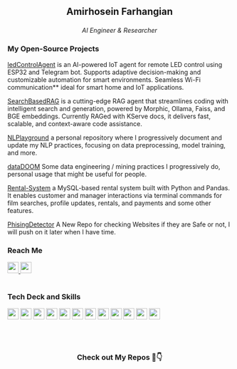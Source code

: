 ## <p align=center><b>Amirhosein Farhangian</b></p>
<p align=center><i>AI Engineer & Researcher</i></p>

### My Open-Source Projects 

[ledControlAgent](https://github.com/amirh-far/ledControlAgent) is an AI-powered IoT agent for remote LED control using ESP32 and Telegram bot. Supports adaptive decision-making and customizable automation for smart environments. Seamless Wi-Fi communication** ideal for smart home and IoT applications.

[SearchBasedRAG](https://github.com/amirh-far/SearchBasedRAG) is a cutting-edge RAG agent that streamlines coding with intelligent search and generation, powered by Morphic, Ollama, Faiss, and BGE embeddings.
Currently RAGed with KServe docs, it delivers fast, scalable, and context-aware code assistance.

[NLPlayground](https://github.com/amirh-far/NLPlayground) a personal repository where I progressively document and update my NLP practices, focusing on data preprocessing, model training, and more.
  
[dataDOOM](https://github.com/amirh-far/dataDOOM) Some data engineering / mining practices I progressively do, personal usage that might be useful for people.

[Rental-System](https://github.com/amirh-far/Rental-System) a MySQL-based rental system built with Python and Pandas. It enables customer and manager interactions via terminal commands for film searches, profile updates, rentals, and payments and some other features.

[PhisingDetector](https://github.com/amirh-far/PhisingDetector) A New Repo for checking Websites if they are Safe or not, I will push on it later when I have time.


### Reach Me

<a href="https://www.linkedin.com/in/4mirfar/">
  <img src="https://img.shields.io/badge/-LinkedIn-0077B5?style=for-the-badge&logo=LinkedIn&logoColor=white" height="25"/>
</a>

<a href="mailto:amirh.far8@gmail.com?subject=Hello%20Amirhosein,%20From%20Github">
  <img src="https://img.shields.io/badge/gmail-%23D14836.svg?style=for-the-badge&logo=gmail&logoColor=white" height="25"/>
</a>

<br>
<br>

### Tech Deck and Skills

<p>
  <img src="https://img.shields.io/badge/Python-FFD43B?style=for-the-badge&logo=python&logoColor=blue" height="25"/>
  <img src="https://img.shields.io/badge/Numpy-777BB4?style=for-the-badge&logo=numpy&logoColor=white" height="25"/>
  <img src="https://img.shields.io/badge/Pandas-2C2D72?style=for-the-badge&logo=pandas&logoColor=white" height="25"/>
  <img src="https://img.shields.io/badge/PyTorch-EE4C2C?style=for-the-badge&logo=pytorch&logoColor=white" height="25"/>
  <img src="https://img.shields.io/badge/MySQL-005C84?style=for-the-badge&logo=mysql&logoColor=white" height="25"/>
  <img src="https://img.shields.io/badge/GIT-E44C30?style=for-the-badge&logo=git&logoColor=white" height="25"/>
  <img src="https://img.shields.io/badge/Docker-2CA5E0?style=for-the-badge&logo=docker&logoColor=white" height="25"/>
  <img src="https://img.shields.io/badge/Ubuntu-E95420?style=for-the-badge&logo=ubuntu&logoColor=white" height="25"/>
  <img src="https://img.shields.io/badge/Django-092E20?style=for-the-badge&logo=django&logoColor=green" height="25"/>
  <img src="https://img.shields.io/badge/Nginx-009639?style=for-the-badge&logo=nginx&logoColor=white" height="25"/>
  <img src="https://img.shields.io/badge/C-00599C?style=for-the-badge&logo=c&logoColor=white" height="25"/>
  <img src="https://img.shields.io/badge/mac%20os-000000?style=for-the-badge&logo=apple&logoColor=white" height="25"/>
</p>

<br>
<br>

### <p align=center>Check out My Repos 👀👇</p>
